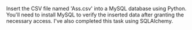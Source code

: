 Insert the CSV file named 'Ass.csv' into a MySQL database using Python. You'll need to install MySQL to verify the inserted data after granting the necessary access. I've also completed this task using SQLAlchemy.
